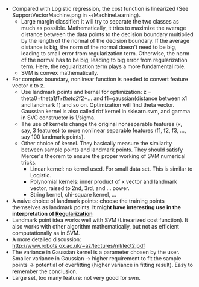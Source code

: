 * Compared with Logistic regression, the cost function is linearized (See SupportVectorMachine.png in ~/MachineLearning).
  * Large margin classifier: it will try to separate the two classes as much as possible. Mathematically, it tries to maximize 
  the average distance between the data points to the decision boundary multiplied by the length of the normal of the decision boundary. 
  If the average distance is big, the norm of the normal doesn't need to be big, leading to small error from regularization term. 
  Otherwise, the norm of the normal has to be big, leading to big error from regularization term. Here, the regularization term plays 
  a more fundamental role.
  * SVM is convex mathematically.
* For complex boundary, nonlinear function is needed to convert feature vector x to z. 
  * Use landmark points and kernel for optimization: z = theta0+theta1*f1+theta2*f2+... and f1=gaussian(distance between x1 and landmark 1) 
  and so on. Optimization will find theta vector. Gaussian kernel is also called rbf kernel in sklearn.svm, and gamma in SVC constructor 
  is 1/sigma.
  * The use of kernels change the original nonseparable features (x, say, 3 features) to more nonlinear separable 
  features (f1, f2, f3, ..., say 100 landmark points).
  * Other choice of kernel. They basically measure the similarity between sample points and landmark points. 
  They should satisfy Mercer's theorem to ensure the proper working of SVM numerical tricks.
    * Linear kernel: no kernel used. For small data set. This is similar to Logistic.
    * Polynomial kernels: inner product of x vector and landmark vector, raised to 2nd, 3rd, and ... power.
    * String kernel, chi-square kernel, ...
* A naive choice of landmark points: choose the training points themselves as landmark points. __It might have interesting use in the 
interpretation of [Regularization](regularization.md)__
* Landmark point idea works well with SVM (Linearized cost function). It also works with other algorithm mathematically, 
  but not as efficient computationally as in SVM.
* A more detailed discussion: http://www.robots.ox.ac.uk/~az/lectures/ml/lect2.pdf
* The variance in Gaussian kernel is a parameter chosen by the user. Smaller variance in Gaussian -> higher requirement to fit 
  the sample points -> potential of overfitting (higher variance in fitting result). Easy to remember the conclusion.
* Large set, too many feature: not very good for svm.
